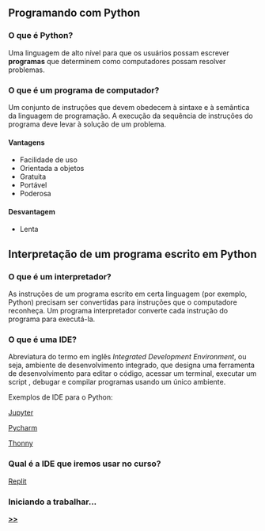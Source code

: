 ## Programando com Python

### O que é Python?
Uma linguagem de alto nível para que os usuários possam escrever **programas** que determinem como computadores possam resolver problemas.

### O que é um programa de computador?
Um conjunto de instruções que devem obedecem à sintaxe e à semântica da linguagem de programação. A execução da sequência de instruções do programa deve levar à solução de um problema.

#### Vantagens
- Facilidade de uso
- Orientada a objetos
- Gratuita
- Portável
- Poderosa

#### Desvantagem
- Lenta

## Interpretação de um programa escrito em Python

### O que é um interpretador?
As instruções de um programa escrito em certa linguagem (por exemplo, Python) precisam ser convertidas para instruções que o computadore reconheça. Um programa interpretador converte cada instrução do programa para executá-la.

### O que é uma IDE?
Abreviatura do termo em inglês *Integrated Development Environment*, ou seja, ambiente de desenvolvimento integrado, que designa uma ferramenta de desenvolvimento para editar o código, acessar um terminal, executar um script , debugar e compilar programas usando um único ambiente.

Exemplos de IDE para o Python:

[Jupyter](https://jupyter.org/)

[Pycharm](https://www.jetbrains.com/pycharm/)

[Thonny](https://thonny.org/)

### Qual é a IDE que iremos usar no curso?

[Replit](https://replit.com/site/ide)

### Iniciando a trabalhar...
**[>>](prog_replit.md)**
